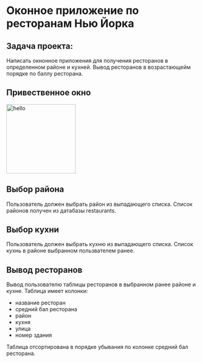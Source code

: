 # Оконное приложение по ресторанам Нью Йорка
## Задача проекта:

Написать окнонное приложения для получения ресторанов в определенном районе и кухней.
Вывод ресторанов в возрастающейм порядке по баллу ресторана.

## Привественное окно
<img width="182" alt="hello" src="https://github.com/Larisa-Lat/restaurants_java_mongodb/assets/80693001/e45dc44a-19d1-46d2-9275-c4228a3eaa88">

## Выбор района
Пользователь должен выбрать район из выпадающего списка.
Список районов получен из датабазы restaurants.

## Выбор кухни
Пользователь должен выбрать кухню из выпадающего списка.
Список кухнь в районе выбранном пользвателем ранее.

## Вывод ресторанов
Вывод пользователю таблицы ресторанов в выбранном ранее районе и кухне.
Таблица имеет колонки:
- название ресторан
- средний бал ресторана
- район 
- кухня
- улица
- номер здания

Таблица отсортирована в порядке убывания по колонке средний бал ресторана.
